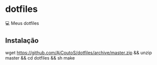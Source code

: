 # dotfiles
:computer: Meus dotfiles
## Instalação
  wget https://github.com/AiCoutoS/dotfiles/archive/master.zip && unzip master && cd dotfiles && sh make
